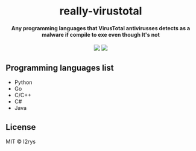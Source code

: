 <h1 align="center">really-virustotal</h1>
<h4 align="center">Any programming languages that VirusTotal antivirusses detects as a malware if compile to exe even though It's not</h4>
<p align="center">
	<a href="https://github.com/I2rys/SWTBAVIN/blob/main/LICENSE"><img src="https://img.shields.io/github/license/I2rys/SWTBAVIN?style=flat-square"></img></a>
	<a href="https://github.com/I2rys/SWTBAVIN/issues"><img src="https://img.shields.io/github/issues/I2rys/SWTBAVIN.svg"></img></a>
</p>

## Programming languages list
+ Python
+ Go
+ C/C++
+ C#
+ Java

## License
MIT © I2rys

